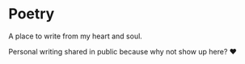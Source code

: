 # Poetry

A place to write from my heart and soul.

Personal writing shared in public because why not show up here? :heart:

